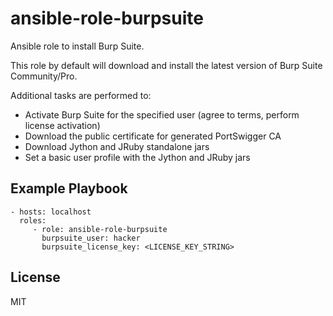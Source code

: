 ansible-role-burpsuite
=========

Ansible role to install Burp Suite.

This role by default will download and install the latest version of Burp Suite Community/Pro.

Additional tasks are performed to:

- Activate Burp Suite for the specified user (agree to terms, perform license activation)
- Download the public certificate for generated PortSwigger CA
- Download Jython and JRuby standalone jars
- Set a basic user profile with the Jython and JRuby jars

Example Playbook
----------------

    - hosts: localhost
      roles:
         - role: ansible-role-burpsuite
           burpsuite_user: hacker
           burpsuite_license_key: <LICENSE_KEY_STRING>

License
-------

MIT
